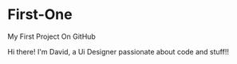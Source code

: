 # First-One
My First Project On GitHub

Hi there! 
I'm David, a Ui Designer passionate about code and stuff!!
